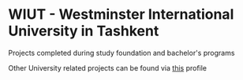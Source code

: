 # WIUT - Westminster International University in Tashkent
Projects completed during study foundation and bachelor's programs


Other University related projects can be found via [this](https://github.com/00011883) profile
